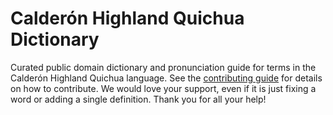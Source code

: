 
# Calderón Highland Quichua Dictionary

Curated public domain dictionary and pronunciation guide for terms in the Calderón Highland Quichua language. See the [contributing guide](https://github.com/drumworkteam/term/blob/make/.github/contributing.md) for details on how to contribute. We would love your support, even if it is just fixing a word or adding a single definition. Thank you for all your help!